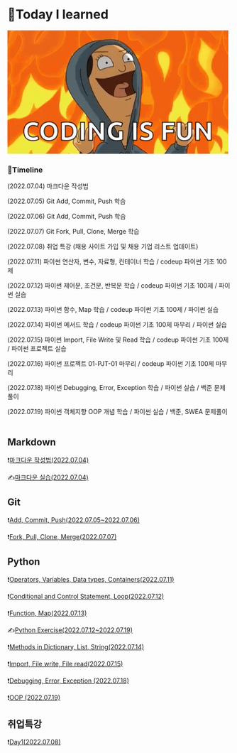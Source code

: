 # 📖Today I learned

![tenor](README.assets/tenor.gif)

### 📆Timeline

(2022.07.04) 마크다운 작성법

(2022.07.05) Git Add, Commit, Push 학습

(2022.07.06) Git Add, Commit, Push 학습

(2022.07.07) Git Fork, Pull, Clone, Merge 학습

(2022.07.08) 취업 특강 (채용 사이트 가입 및 채용 기업 리스트 업데이트)

(2022.07.11) 파이썬 연산자, 변수, 자료형, 컨테이너 학습 / codeup 파이썬 기초 100제

(2022.07.12) 파이썬 제어문, 조건문, 반복문 학습 / codeup 파이썬 기초 100제 / 파이썬 실습

(2022.07.13) 파이썬 함수, Map 학습 / codeup 파이썬 기초 100제 / 파이썬 실습

(2022.07.14) 파이썬 메서드 학습 / codeup 파이썬 기초 100제 마무리 / 파이썬 실습

(2022.07.15) 파이썬 Import, File Write 및 Read 학습 / codeup 파이썬 기초 100제 / 파이썬 프로젝트 실습

(2022.07.16) 파이썬 프로젝트 01-PJT-01 마무리 / codeup 파이썬 기초 100제 마무리

(2022.07.18) 파이썬 Debugging, Error, Exception 학습 / 파이썬 실습 / 백준 문제풀이

(2022.07.19) 파이썬 객체지향 OOP 개념 학습 / 파이썬 실습 / 백준, SWEA 문제풀이
<br><br>

## Markdown

❗[마크다운 작성법(2022.07.04)](./Markdown/Markdown_prac.md)

✍️[마크다운 실습(2022.07.04)](./Markdown/Markdown_Assignment.md)

## Git

❗[Add, Commit, Push(2022.07.05~2022.07.06)](./Git/220705_Git_Bash.md)

❗[Fork, Pull, Clone, Merge(2022.07.07)](./Git/220707_Git_Merge_Pull.md)

## Python

❗[Operators, Variables, Data types, Containers(2022.07.11)](./Python/220711_Python.md)

❗[Conditional and Control Statement, Loop(2022.07.12)](./Python/220712_Python.md)

❗[Function, Map(2022.07.13)](./Python/220713_Python.md)

✍️[Python Exercise(2022.07.12~2022.07.19)](./Python/Exercise)

❗[Methods in Dictionary, List, String(2022.07.14)](./Python/220714_Python.md)

❗[Import, File write, File read(2022.07.15)](./Python/220715_Python.md)

❗[Debugging, Error, Exception (2022.07.18)](./Python/220718_Python.md)

❗[OOP (2022.07.19)](./Python/220719_Python.md)

## 취업특강

❗[Day1(2022.07.08)](./ETC/220708_JOB.md)
